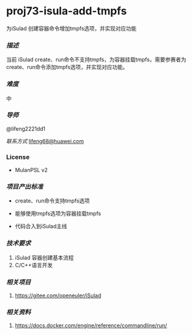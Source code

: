 # proj73-isula-add-tmpfs

为iSulad 创建容器命令增加tmpfs选项，并实现对应功能

### _描述_ 

当前 iSulad create、run命令不支持tmpfs，为容器挂载tmpfs，需要参赛者为create、run命令添加tmpfs选项，并实现对应功能。

### _难度_ 

中

### _导师_ 

@lifeng2221dd1

_联系方式_ [lifeng68@huawei.com](mailto:lifeng68@huawei.com)

### License

- MulanPSL v2

###  _项目产出标准_ 

- create、run命令支持tmpfs选项

- 能够使用tmpfs选项为容器挂载tmpfs

- 代码合入到iSulad主线

###  _技术要求_

1. iSulad 容器创建基本流程
2. C/C++语言开发

###  _相关项目_ 

1. <https://gitee.com/openeuler/iSulad>

###  _相关资料_ 

1. https://docs.docker.com/engine/reference/commandline/run/

